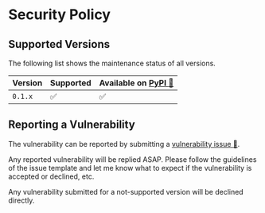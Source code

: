 # Security Policy

## Supported Versions

The following list shows the maintenance status of all versions.

| Version | Supported          | Available on [PyPI :link:][link-pypi] |
| ------- | ------------------ | ------------------------------------- |
| `0.1.x` | :white_check_mark: | :white_check_mark:                    |

## Reporting a Vulnerability

The vulnerability can be reported by submitting a [vulnerability issue :link:][link-issue].

Any reported vulnerability will be replied ASAP. Please follow the guidelines of the issue
template and let me know what to expect if the vulnerability is accepted or declined, etc.

Any vulnerability submitted for a not-supported version will be declined directly.

[link-pypi]:https://pypi.org/project/dash-file-cache
[link-issue]:https://github.com/cainmagi/dash-file-cache/issues/new?assignees=&labels=vulnerability%2Cto+be+solved&projects=&template=vulnerability_report.yml&title=%5BVUL%5D
